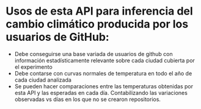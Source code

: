 # Usos de esta API para inferencia del cambio climático producida por los usuarios de GitHub: 

- Debe conseguirse una base variada de usuarios de github con información estadísticamente relevante sobre cada ciudad cubierta por el experimento
- Debe contarse con curvas normales de temperatura en todo el año de cada ciudad analizada
- Se pueden hacer comparaciones entre las temperaturas obtenidas por esta API y las esperadas en cada día. Contabilizando las variaciones observadas vs días en los que no se crearon repositorios. 